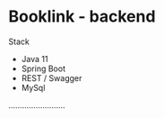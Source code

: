 # Booklink - backend

Stack
- Java 11
- Spring Boot
- REST / Swagger
- MySql

.........................